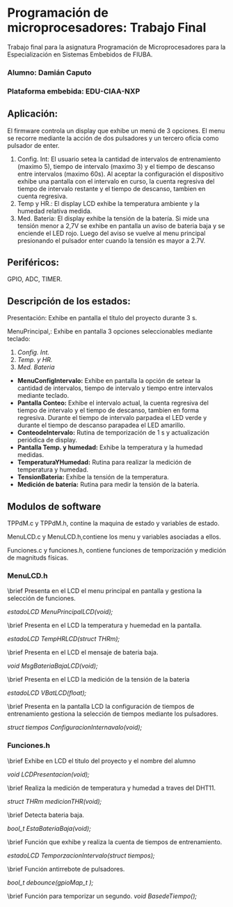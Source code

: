 # Programación de microprocesadores: Trabajo Final
Trabajo final para la asignatura Programación de Microprocesadores para la Especialización en Sistemas Embebidos de FIUBA.

### Alumno: Damián Caputo
### Plataforma embebida: EDU-CIAA-NXP
## Aplicación:
El firmware controla un display que exhibe un menú de 3 opciones. El menu se recorre mediante la acción de dos pulsadores y un tercero oficia como pulsador de enter.
1. Config. Int: El usuario setea la cantidad de intervalos de entrenamiento (maximo 5), tiempo de intervalo (maximo 3) y el tiempo de descanso entre intervalos (maximo 60s).
Al aceptar la configuración el dispositivo exhibe una pantalla con el intervalo en curso, la cuenta regresiva del tiempo de intervalo restante y el tiempo de descanso,
tambien en cuenta regresiva.
2. Temp y HR.: El display LCD exhibe la temperatura ambiente y la humedad relativa medida.
3. Med. Bateria: El display exhibe la tensión de la batería. Si mide una tensión menor a 2,7V se exhibe en pantalla un aviso de bateria baja y se enciende el LED rojo.
Luego del aviso se vuelve al menu principal presionando el pulsador enter cuando la tensión es mayor a 2.7V.

## Periféricos:
GPIO, ADC, TIMER.

## Descripción de los estados:
Presentación: Exhibe en pantalla el título del proyecto durante 3 s.

MenuPrincipal,: Exhibe en pantalla 3 opciones seleccionables mediante teclado:
1. *Config. Int.*
2. *Temp. y HR.*
3. *Med. Bateria*

- **MenuConfigIntervalo:** Exhibe en pantalla la opción de setear la cantidad de intervalos, tiempo de intervalo y tiempo entre intervalos mediante teclado.
- **Pantalla Conteo:** Exhibe el intervalo actual, la cuenta regresiva del tiempo de intervalo y el tiempo de descanso, tambien en forma regresiva. Durante el tiempo de intervalo parpadea el LED verde y durante el tiempo de descanso parapadea el LED amarillo.
- **ConteodeIntervalo:** Rutina de temporización de 1 s y actualización periódica de display.
- **Pantalla Temp. y humedad:** Exhibe la temperatura y la humedad medidas.
- **TemperaturaYHumedad:** Rutina para realizar la medición de temperatura y humedad.
- **TensionBateria:** Exhibe la tensión de la temperatura.
- **Medición de  batería:** Rutina para medir la tensión de la batería.

## Modulos de software
TPPdM.c y TPPdM.h, contine la maquina de estado y variables de estado.

MenuLCD.c y MenuLCD.h,contiene los menu y variables asociadas a ellos.

Funciones.c y funciones.h, contiene funciones de temporización y medición de magnituds físicas.

### MenuLCD.h

\brief Presenta en el LCD el menu principal en pantalla y gestiona la selección de funciones.

*estadoLCD MenuPrincipalLCD(void);*


\brief Presenta en el LCD la temperatura y huemedad en la pantalla.

*estadoLCD TempHRLCD(struct THRm);*


\brief Presenta en el LCD el mensaje de bateria baja.

*void MsgBateriaBajaLCD(void);*


\brief Presenta en el LCD la medición de la tensión de la bateria
 
*estadoLCD VBatLCD(float);*


\brief Presenta en la pantalla LCD la configuración de tiempos de entrenamiento gestiona la selección de tiempos mediante los pulsadores.

*struct tiempos ConfiguracionInternavalo(void);*


### Funciones.h

\brief Exhibe en LCD el titulo del proyecto y el nombre del alumno

*void LCDPresentacion(void);*


\brief Realiza la medición de temperatura y humedad a traves del DHT11.

*struct THRm medicionTHR(void);*


\brief Detecta bateria baja.

*bool_t EstaBateriaBaja(void);*


\brief Función que exhibe y realiza la cuenta de tiempos de entrenamiento.

*estadoLCD TemporzacionIntervalo(struct tiempos);*


\brief Función antirrebote de pulsadores.

*bool_t debounce(gpioMap_t );*

\brief Función para temporizar un segundo.
*void BasedeTiempo();*
